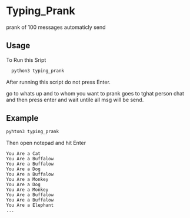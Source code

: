 # Typing_Prank
prank of 100 messages automaticly send

## Usage
To Run this Sript
```python
  python3 typing_prank
```
After running this script do not press Enter.

go to whats up and to whom you want to prank goes to tghat person chat and then press enter and wait untile all msg will be send.


## Example

```python
pyhton3 typing_prank
```
Then open notepad and hit Enter
```You Are a Donkey
You Are a Cat
You Are a Buffalow
You Are a Buffalow
You Are a Dog
You Are a Buffalow
You Are a Monkey
You Are a Dog
You Are a Monkey
You Are a Buffalow
You Are a Buffalow
You Are a Elephant
...
```

